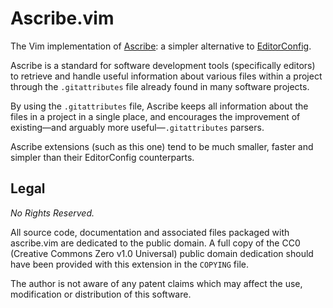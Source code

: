 # Ascribe.vim

The Vim implementation of [Ascribe](https://axvr.io/projects/ascribe): a simpler
alternative to [EditorConfig](https://editorconfig.org/).

Ascribe is a standard for software development tools (specifically editors) to
retrieve and handle useful information about various files within a project
through the `.gitattributes` file already found in many software projects.

By using the `.gitattributes` file, Ascribe keeps all information about the
files in a project in a single place, and encourages the improvement of
existing—and arguably more useful—`.gitattributes` parsers.

Ascribe extensions (such as this one) tend to be much smaller, faster and
simpler than their EditorConfig counterparts.


## Legal

*No Rights Reserved.*

All source code, documentation and associated files packaged with ascribe.vim
are dedicated to the public domain.  A full copy of the CC0 (Creative Commons
Zero v1.0 Universal) public domain dedication should have been provided with
this extension in the `COPYING` file.

The author is not aware of any patent claims which may affect the use,
modification or distribution of this software.
